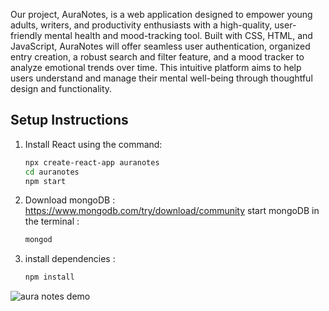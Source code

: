 
Our project, AuraNotes, is a web application designed to empower young adults, writers, and productivity enthusiasts with a high-quality, user-friendly mental health and mood-tracking tool. Built with CSS, HTML, and JavaScript, AuraNotes will offer seamless user authentication, organized entry creation, a robust search and filter feature, and a mood tracker to analyze emotional trends over time. This intuitive platform aims to help users understand and manage their mental well-being through thoughtful design and functionality.


## Setup Instructions

1. Install React using the command:  
   ```bash
   npx create-react-app auranotes
   cd auranotes
   npm start


2. Download mongoDB :
    https://www.mongodb.com/try/download/community
    start mongoDB in the terminal :
    ```bash
    mongod
    
3. install dependencies :
    ```bash
    npm install 

![aura notes demo](gif/auranotesdemo1.gif)